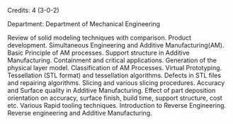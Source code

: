 Credits: 4 (3-0-2)

Department: Department of Mechanical Engineering

Review of solid modeling techniques with comparison. Product development. Simultaneous Engineering and Additive Manufacturing(AM). Basic Principle of AM processes. Support structure in Additive Manufacturing. Containment and critical applications. Generation of the physical layer model. Classification of AM Processes. Virtual Prototyping. Tessellation (STL format) and tessellation algorithms. Defects in STL files and repairing algorithms. Slicing and various slicing procedures. Accuracy and Surface quality in Additive Manufacturing. Effect of part deposition orientation on accuracy, surface finish, build time, support structure, cost etc. Various Rapid tooling techniques. Introduction to Reverse Engineering. Reverse engineering and Additive Manufacturing.